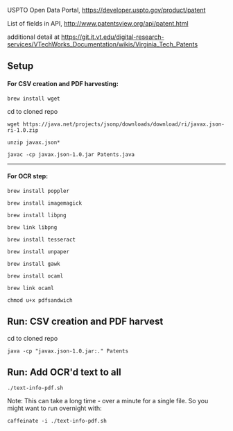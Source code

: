 USPTO Open Data Portal, https://developer.uspto.gov/product/patent

List of fields in API, http://www.patentsview.org/api/patent.html

additional detail at 
https://git.it.vt.edu/digital-research-services/VTechWorks_Documentation/wikis/Virginia_Tech_Patents

## Setup

#### For CSV creation and PDF harvesting:

`brew install wget`

cd to cloned repo

`wget https://java.net/projects/jsonp/downloads/download/ri/javax.json-ri-1.0.zip`

`unzip javax.json*`

`javac -cp javax.json-1.0.jar Patents.java`

---

#### For OCR step:

`brew install poppler`

`brew install imagemagick`

`brew install libpng`

`brew link libpng`

`brew install tesseract`

`brew install unpaper`

`brew install gawk`

`brew install ocaml`

`brew link ocaml`

`chmod u+x pdfsandwich`


## Run: CSV creation and PDF harvest

cd to cloned repo

`java -cp "javax.json-1.0.jar:." Patents`

## Run: Add OCR'd text to all

`./text-info-pdf.sh`

Note: This can take a long time - over a minute for a single file. So you might want to run overnight with:

`caffeinate -i ./text-info-pdf.sh`